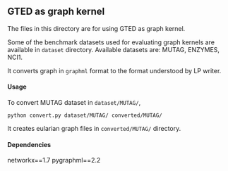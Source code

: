 ## GTED as graph kernel

The files in this directory are for using GTED as graph kernel.

Some of the benchmark datasets used for evaluating graph kernels are available in `dataset` directory. Available datasets are: MUTAG, ENZYMES, NCI1.

It converts graph in `graphml` format to the format understood by LP writer.

#### Usage

To convert MUTAG dataset in `dataset/MUTAG/`, 

```{python}
python convert.py dataset/MUTAG/ converted/MUTAG/
```

It creates eularian graph files in `converted/MUTAG/` directory.

#### Dependencies
networkx==1.7
pygraphml==2.2

